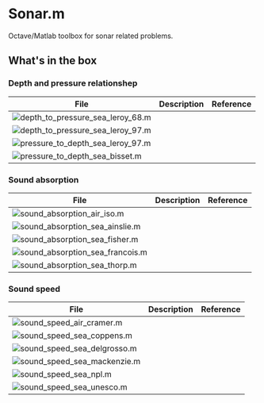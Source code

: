 # Sonar.m

Octave/Matlab toolbox for sonar related problems.

## What's in the box

### Depth and pressure relationshep
File | Description | Reference
--- | --- | ---
![depth_to_pressure_sea_leroy_68.m](toolbox/depth_pressure/depth_to_pressure_sea_leroy_68.m) | |
![depth_to_pressure_sea_leroy_97.m](toolbox/depth_pressure/depth_to_pressure_sea_leroy_97.m) | |
![pressure_to_depth_sea_leroy_97.m](toolbox/depth_pressure/pressure_to_depth_sea_leroy_97.m) | |
![pressure_to_depth_sea_bisset.m](toolbox/depth_pressure/pressure_to_depth_sea_bisset.m) | |

### Sound absorption
File | Description | Reference
--- | --- | ---
![sound_absorption_air_iso.m](toolbox/sound_absorption/sound_absorption_air_iso.m) | |
![sound_absorption_sea_ainslie.m](toolbox/sound_absorption/sound_absorption_sea_ainslie.m) | |
![sound_absorption_sea_fisher.m](toolbox/sound_absorption/sound_absorption_sea_fisher.m) | |
![sound_absorption_sea_francois.m](toolbox/sound_absorption/sound_absorption_sea_francois.m) | |
![sound_absorption_sea_thorp.m](toolbox/sound_absorption/sound_absorption_sea_thorp.m) | |

### Sound speed
File | Description | Reference
--- | --- | ---
![sound_speed_air_cramer.m](toolbox/sound_speed/sound_speed_air_cramer.m) | |
![sound_speed_sea_coppens.m](toolbox/sound_speed/sound_speed_sea_coppens.m) | |
![sound_speed_sea_delgrosso.m](toolbox/sound_speed/sound_speed_sea_delgrosso.m) | |
![sound_speed_sea_mackenzie.m](toolbox/sound_speed/sound_speed_sea_mackenzie.m) | |
![sound_speed_sea_npl.m](toolbox/sound_speed/sound_speed_sea_npl.m) | |
![sound_speed_sea_unesco.m](toolbox/sound_speed/sound_speed_sea_unesco.m) | |

